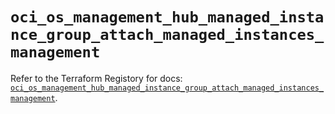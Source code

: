 # `oci_os_management_hub_managed_instance_group_attach_managed_instances_management`

Refer to the Terraform Registory for docs: [`oci_os_management_hub_managed_instance_group_attach_managed_instances_management`](https://registry.terraform.io/providers/oracle/oci/6.18.0/docs/resources/os_management_hub_managed_instance_group_attach_managed_instances_management).
